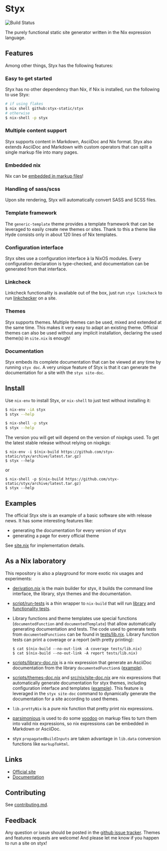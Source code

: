 # Styx

![Build Status](https://github.com/styx-static/styx/workflows/Build/badge.svg)

The purely functional static site generator written in the Nix expression language.


## Features

Among other things, Styx has the following features:

### Easy to get started

Styx has no other dependency than Nix, if Nix is installed, run the following to use Styx:

```bash
# if using flakes
$ nix shell github:styx-static/styx
# otherwise
$ nix-shell -p styx
```

### Multiple content support

Styx supports content in Markdown, AsciiDoc and Nix format.
Styx also extends AsciiDoc and Markdown with custom operators that can split a single markup file into many pages.

### Embedded nix

Nix can be [embedded in markup files](https://styx-static.github.io/styx-theme-showcase/posts/2016-09-17-media.html)!

### Handling of sass/scss

Upon site rendering, Styx will automatically convert SASS and SCSS files.

### Template framework

The `generic-template` theme provides a template framework that can be leveraged to easily create new themes or sites.
Thank to this a theme like Hyde consists only in about 120 lines of Nix templates.

### Configuration interface

Styx sites use a configuration interface à la NixOS modules.
Every configuration declaration is type-checked, and documentation can be generated from that interface.

### Linkcheck

Linkcheck functionality is available out of the box, just run `styx linkcheck` to run [linkchecker](https://wummel.github.io/linkchecker/) on a site.

### Themes

Styx supports themes. Multiple themes can be used, mixed and extended at the same time.
This makes it very easy to adapt an existing theme.
Official themes can also be used without any implicit installation, declaring the used theme(s) in `site.nix` is enough!

### Documentation

Styx embeds its complete documentation that can be viewed at any time by running `styx doc`.
A very unique feature of Styx is that it can generate the documentation for a site with the `styx site-doc`.


## Install

Use `nix-env` to install Styx, or `nix-shell` to just test without installing it:

```sh
$ nix-env -iA styx
$ styx --help
```

```sh
$ nix-shell -p styx
$ styx --help
```

The version you will get will depend on the version of nixpkgs used. To get the latest stable release without relying on nixpkgs:

```
$ nix-env -i $(nix-build https://github.com/styx-static/styx/archive/latest.tar.gz)
$ styx --help
```

or

```
$ nix-shell -p $(nix-build https://github.com/styx-static/styx/archive/latest.tar.gz)
$ styx --help
```

## Examples

The official Styx site is an example of a basic software site with release news. It has some interesting features like:

- generating the documentation for every version of styx
- generating a page for every official theme

See [site.nix](https://github.com/styx-static/styx-site/blob/master/site.nix) for implementation details.


## As a Nix laboratory

This repository is also a playground for more exotic nix usages and experiments:

- [derivation.nix](./derivation.nix) is the main builder for styx, it builds the command line interface, the library, styx themes and the documentation.


- [script/run-tests](./scripts/run-tests) is a thin wrapper to `nix-build` that will run [library](./tests/lib.nix) and [functionality tests](./tests/default.nix).

- Library functions and theme templates use special functions (`documentedFunction` and `documentedTemplate`) that allow automatically generating documentation and tests.
The code used to generate tests from `documentedFunctions` can be found in [tests/lib.nix](./tests/lib.nix).
Library function tests can print a coverage or a report (with pretty printing):

    ```
    $ cat $(nix-build --no-out-link -A coverage tests/lib.nix)
    $ cat $(nix-build --no-out-link -A report tests/lib.nix)
    ```

- [scripts/library-doc.nix](./scripts/library-doc.nix) is a nix expression that generate an AsciiDoc documentation from the library `documentedFunction`s ([example](https://styx-static.github.io/styx-site/documentation/library.html)).

- [scripts/themes-doc.nix](./scripts/themes-doc.nix) and [src/nix/site-doc.nix](./src/nix/site-doc.nix) are nix expressions that automatically generate documentation for styx themes, including configuration interface and templates ([example](https://styx-static.github.io/styx-site/documentation/styx-themes.html)). This feature is leveraged in the `styx site-doc` command to dynamically generate the documentation for a site according to used themes.

- `lib.prettyNix` is a pure nix function that pretty print nix expressions.

- [parsimonious](https://github.com/erikrose/parsimonious) is used to do some [voodoo](src/tools/parser.py) on markup files to turn them into valid nix expressions, so nix expressions can be embedded in Markdown or AsciiDoc.

- styx `propagatedBuildInputs` are taken advantage in `lib.data` conversion functions like `markupToHtml`.


## Links

- [Official site](https://styx-static.github.io/styx-site/)
- [Documentation](https://styx-static.github.io/styx-site/documentation/)


## Contributing

See [contributing.md](./contributing.md).


## Feedback

Any question or issue should be posted in the [github issue tracker](https://github.com/styx-static/styx/issues).
Themes and features requests are welcome!
And please let me know if you happen to run a site on styx!
